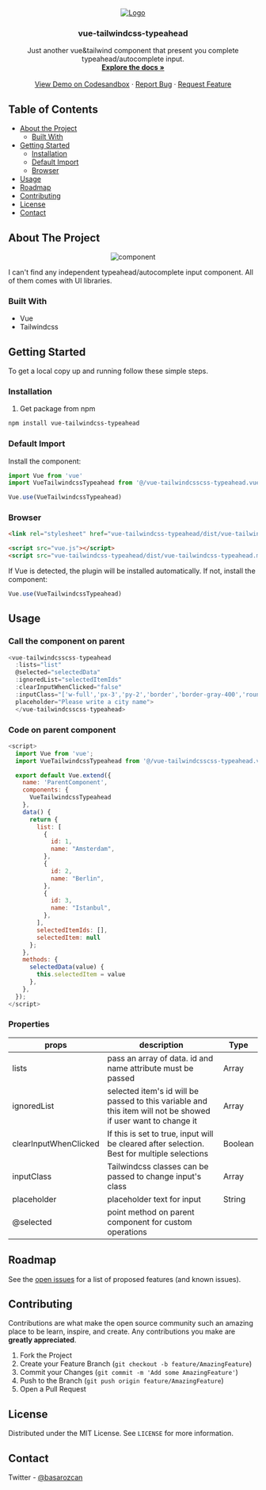 
<!-- PROJECT LOGO -->
<br />
<p align="center">
  <a href="https://github.com/basarozcan/vue-tailwindcss-typeahead">
    <img src="https://github.com/basarozcan/vue-tailwindcss-typeahead/raw/master/images/logo.png" alt="Logo">
  </a>

  <h3 align="center">vue-tailwindcss-typeahead</h3>

  <p align="center">
    Just another vue&tailwind component that present you complete typeahead/autocomplete input.
    <br />
    <a href="https://github.com/basarozcan/vue-tailwindcss-typeahead"><strong>Explore the docs »</strong></a>
    <br />
    <br />
    <a href="https://codesandbox.io/s/vue-tailwindcss-typeahead-8qetk">View Demo on Codesandbox</a>
    ·
    <a href="https://github.com/basarozcan/vue-tailwindcss-typeahead/issues">Report Bug</a>
    ·
    <a href="https://github.com/basarozcan/vue-tailwindcss-typeahead/issues">Request Feature</a>
  </p>
</p>



<!-- TABLE OF CONTENTS -->
## Table of Contents

* [About the Project](#about-the-project)
  * [Built With](#built-with)
* [Getting Started](#getting-started)
  * [Installation](#installation)
  * [Default Import](#default-import)
  * [Browser](#browser)
* [Usage](#usage)
* [Roadmap](#roadmap)
* [Contributing](#contributing)
* [License](#license)
* [Contact](#contact)



<!-- ABOUT THE PROJECT -->
## About The Project
<p align="center">
  <img src="https://github.com/basarozcan/vue-tailwindcss-typeahead/raw/master/images/component.png" alt="component" >
</p>
I can't find any independent typeahead/autocomplete input component. All of them comes with UI libraries. 


### Built With

* Vue
* Tailwindcss

<!-- GETTING STARTED -->
## Getting Started

To get a local copy up and running follow these simple steps.

### Installation

1. Get package from npm
```sh
npm install vue-tailwindcss-typeahead
```

### Default Import

Install the component:

```javascript
import Vue from 'vue'
import VueTailwindcssTypeahead from '@/vue-tailwindcsscss-typeahead.vue';

Vue.use(VueTailwindcssTypeahead)
```


### Browser

```html
<link rel="stylesheet" href="vue-tailwindcss-typeahead/dist/vue-tailwindcss-typeahead.css"/>

<script src="vue.js"></script>
<script src="vue-tailwindcss-typeahead/dist/vue-tailwindcss-typeahead.min.js"></script>
```

If Vue is detected, the plugin will be installed automatically. If not, install the component:

```javascript
Vue.use(VueTailwindcssTypeahead)
```


<!-- USAGE EXAMPLES -->
## Usage


### Call the component on parent
```javascript
<vue-tailwindcsscss-typeahead 
  :lists="list"
  @selected="selectedData"
  :ignoredList="selectedItemIds"
  :clearInputWhenClicked="false"
  :inputClass="['w-full','px-3','py-2','border','border-gray-400','rounded-lg','outline-none','focus:shadow-outline']"
  placeholder="Please write a city name">
  </vue-tailwindcsscss-typeahead>
```

### Code on parent component
```javascript
<script>
  import Vue from 'vue';
  import VueTailwindcssTypeahead from '@/vue-tailwindcsscss-typeahead.vue';

  export default Vue.extend({
    name: 'ParentComponent',
    components: {
      VueTailwindcssTypeahead
    },
    data() {
      return {
        list: [
          {
            id: 1,
            name: "Amsterdam",
          },
          {
            id: 2,
            name: "Berlin",
          },
          {
            id: 3,
            name: "Istanbul",
          },
        ],
        selectedItemIds: [],
        selectedItem: null
      };
    },
    methods: {
      selectedData(value) {
        this.selectedItem = value
      },
    },
  });
</script>
```

### Properties
| props                 | description                                                                                                   | Type    |
|-----------------------|---------------------------------------------------------------------------------------------------------------|---------|
| lists                 | pass an array of data. id and name attribute must be passed                                                   | Array   |
| ignoredList           | selected item's id will be passed to this variable and this item will not be showed if user want to change it | Array   |
| clearInputWhenClicked | If this is set to true, input will be cleared after selection. Best for multiple selections                   | Boolean |
| inputClass            | Tailwindcss classes can be passed to change input's class                                                     | Array   |
| placeholder           | placeholder text for input                                                                                    | String  |
| @selected             | point method on parent component for custom operations                                                        |         |


<!-- ROADMAP -->
## Roadmap

See the [open issues](https://github.com/basarozcan/vue-tailwindcss-typeahead/issues) for a list of proposed features (and known issues).



<!-- CONTRIBUTING -->
## Contributing

Contributions are what make the open source community such an amazing place to be learn, inspire, and create. Any contributions you make are **greatly appreciated**.

1. Fork the Project
2. Create your Feature Branch (`git checkout -b feature/AmazingFeature`)
3. Commit your Changes (`git commit -m 'Add some AmazingFeature'`)
4. Push to the Branch (`git push origin feature/AmazingFeature`)
5. Open a Pull Request



<!-- LICENSE -->
## License

Distributed under the MIT License. See `LICENSE` for more information.



<!-- CONTACT -->
## Contact

Twitter - [@basarozcan](https://twitter.com/basarozcan)

